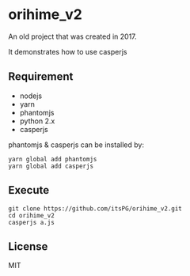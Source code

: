 # orihime_v2

An old project that was created in 2017.

It demonstrates how to use casperjs

## Requirement

- nodejs
- yarn
- phantomjs
- python 2.x
- casperjs

phantomjs & casperjs can be installed by:

```
yarn global add phantomjs
yarn global add casperjs
```

## Execute

```
git clone https://github.com/itsPG/orihime_v2.git
cd orihime_v2
casperjs a.js
```

## License

MIT

